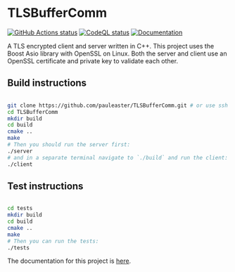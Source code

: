 # TLSBufferComm

[![GitHub Actions status](https://github.com/pauleaster/TLSBufferComm/actions/workflows/ci.yml/badge.svg)](https://github.com/pauleaster/TLSBufferComm/actions/workflows/ci.yml)
[![CodeQL status](https://github.com/pauleaster/TLSBufferComm/actions/workflows/codeql.yml/badge.svg)](https://github.com/pauleaster/TLSBufferComm/actions/workflows/codeql.yml)
[![Documentation](https://img.shields.io/badge/documentation-view-blue)](https://pauleaster.dev/documentation/TLSBufferComm/)

A TLS encrypted client and server written in C++. This project uses the Boost Asio library with OpenSSL on Linux. Both the server and client use an OpenSSL certificate and private key to validate each other.

## Build instructions

```bash

git clone https://github.com/pauleaster/TLSBufferComm.git # or use ssh
cd TLSBufferComm
mkdir build
cd build
cmake ..
make
# Then you should run the server first:
./server
# and in a separate terminal navigate to `./build` and run the client:
./client
```

## Test instructions

```bash

cd tests
mkdir build
cd build
cmake ..
make
# Then you can run the tests:
./tests
```

The documentation for this project is [here](https://pauleaster.dev/documentation/TLSBufferComm/).
